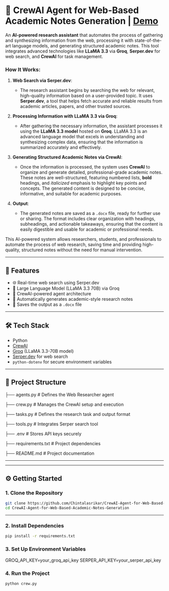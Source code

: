# 📘 CrewAI Agent for Web-Based Academic Notes Generation | [Demo](https://crewai-agent-for-web-based-academic-notes-generation-dy3nlilzr.streamlit.app/)


An **AI-powered research assistant** that automates the process of gathering and synthesizing information from the web, processing it with state-of-the-art language models, and generating structured academic notes. This tool integrates advanced technologies like **LLaMA 3.3** via **Groq**, **Serper.dev** for web search, and **CrewAI** for task management.

### How It Works:

1. **Web Search via Serper.dev**:
   - The research assistant begins by searching the web for relevant, high-quality information based on a user-provided topic. It uses **Serper.dev**, a tool that helps fetch accurate and reliable results from academic articles, papers, and other trusted sources.

2. **Processing Information with LLaMA 3.3 via Groq**:
   - After gathering the necessary information, the assistant processes it using the **LLaMA 3.3 model** hosted on **Groq**. LLaMA 3.3 is an advanced language model that excels in understanding and synthesizing complex data, ensuring that the information is summarized accurately and effectively.

3. **Generating Structured Academic Notes via CrewAI**:
   - Once the information is processed, the system uses **CrewAI** to organize and generate detailed, professional-grade academic notes. These notes are well-structured, featuring numbered lists, **bold** headings, and *italicized* emphasis to highlight key points and concepts. The generated content is designed to be concise, informative, and suitable for academic purposes.

4. **Output**:
   - The generated notes are saved as a `.docx` file, ready for further use or sharing. The format includes clear organization with headings, subheadings, and actionable takeaways, ensuring that the content is easily digestible and usable for academic or professional needs.

This AI-powered system allows researchers, students, and professionals to automate the process of web research, saving time and providing high-quality, structured notes without the need for manual intervention.

---

## 🚀 Features

- 🌐 Real-time web search using Serper.dev
- 🧠 Large Language Model (LLaMA 3.3 70B) via Groq
- 🤖 CrewAI-powered agent architecture
- 📝 Automatically generates academic-style research notes
- 💾 Saves the output as a `.docx` file

---

## 🛠️ Tech Stack

- Python
- [CrewAI](https://www.crewai.com/)
- [Groq](https://console.groq.com/) (LLaMA 3.3-70B model)
- [Serper.dev](https://serper.dev/) for web search
- `python-dotenv` for secure environment variables

---


## 📂 Project Structure

├── agents.py # Defines the Web Researcher agent

├── crew.py # Manages the CrewAI setup and execution

├── tasks.py # Defines the research task and output format

├── tools.py # Integrates Serper search tool

├── .env # Stores API keys securely

├── requirements.txt # Project dependencies

├── README.md # Project documentation


---


---

## ⚙️ Getting Started

### 1. Clone the Repository

```bash
git clone https://github.com/Chintalasrikar/CrewAI-Agent-for-Web-Based-Academic-Notes-Generation.git
cd CrewAI-Agent-for-Web-Based-Academic-Notes-Generation

```

---

### 2. Install Dependencies

```bash
pip install -r requirements.txt

```

### 3. Set Up Environment Variables

GROQ_API_KEY=your_groq_api_key
SERPER_API_KEY=your_serper_api_key


### 4. Run the Project

```bash
python crew.py

```
